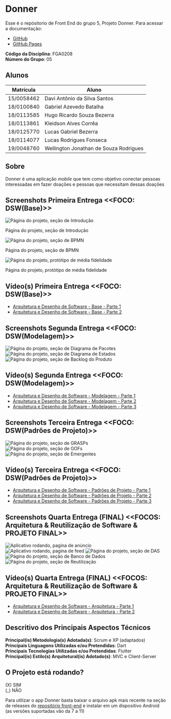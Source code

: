 # Donner
Esse é o repósitorio de Front End do grupo 5, Projeto Donner.
Para acessar a documentação:
- [GitHub](https://github.com/UnBArqDsw2021-1/2021.1_G5_ProjetoDonner)
- [GitHub Pages](https://unbarqdsw2021-1.github.io/2021.1_G5_ProjetoDonner/)

**Código da Disciplina**: FGA0208<br>
**Número do Grupo**: 05<br>

## Alunos
|Matrícula | Aluno |
| -- | -- |
| 15/0058462 | Davi Antônio da Silva Santos |
| 18/0100840 | Gabriel Azevedo Batalha |
| 18/0113585 | Hugo Ricardo Souza Bezerra |
| 18/0113861 | Kleidson Alves Corrêa |
| 18/0125770 | Lucas Gabriel Bezerra |
| 18/0114077 | Lucas Rodrigues Fonseca |
| 19/0048760 | Wellington Jonathan de Souza Rodrigues |

## Sobre 
Donner é uma aplicação *mobile* que tem como objetivo conectar pessoas interessadas em fazer doações e pessoas que necessitam dessas doações

## Screenshots Primeira Entrega <<FOCO: DSW(Base)>>

![Página do projeto, seção de Introdução](https://i.imgur.com/1PEFo62.jpg)

Página do projeto, seção de Introdução

![Página do projeto, seção de BPMN](https://i.imgur.com/wT9hmiW.jpg)

Página do projeto, seção de BPMN

![Página do projeto, protótipo de média fidelidade](https://i.imgur.com/oZ7yyG2.jpg)

Página do projeto, protótipo de média fidelidade

## Vídeo(s) Primeira Entrega <<FOCO: DSW(Base)>>

- [Arquitetura e Desenho de Software - Base - Parte 1](https://www.youtube.com/watch?v=ul4FfmD9qn4)
- [Arquitetura e Desenho de Software - Base - Parte 2](https://www.youtube.com/watch?v=IoBF4oE0x00)

## Screenshots Segunda Entrega <<FOCO: DSW(Modelagem)>>

![Página do projeto, seção de Diagrama de Pacotes](https://i.imgur.com/FJX1cD7.png)
![Página do projeto, seção de Diagrama de Estados](https://i.imgur.com/HVXE8Nn.png)
![Página do projeto, seção de Backlog do Produto](https://i.imgur.com/bg7DNe7.png)

## Vídeo(s) Segunda Entrega <<FOCO: DSW(Modelagem)>>

- [Arquitetura e Desenho de Software - Modelagem - Parte 1](https://www.youtube.com/watch?v=nfIGYsoexAs)
- [Arquitetura e Desenho de Software - Modelagem - Parte 2](https://www.youtube.com/watch?v=RtCzEsKYjAs)
- [Arquitetura e Desenho de Software - Modelagem - Parte 3](https://www.youtube.com/watch?v=2Cuokni1Vls)

## Screenshots Terceira Entrega <<FOCO: DSW(Padrões de Projeto)>>
![Página do projeto, seção de GRASPs](https://i.imgur.com/ay3Ty3b.png)
![Página do projeto, seção de GOFs](https://i.imgur.com/v5DGQvJ.png)
![Página do projeto, seção de Emergentes](https://i.imgur.com/fsdWQtH.png)

## Vídeo(s) Terceira Entrega <<FOCO: DSW(Padrões de Projeto)>>
- [Arquitetura e Desenho de Software - Padrões de Projeto - Parte 1](https://www.youtube.com/watch?v=SyDM5jVQWnk)
- [Arquitetura e Desenho de Software - Padrões de Projeto - Parte 2](https://www.youtube.com/watch?v=kuPX-hfrQwA)
- [Arquitetura e Desenho de Software - Padrões de Projeto - Parte 3](https://www.youtube.com/watch?v=Cg077f4jVLg)

## Screenshots Quarta Entrega (FINAL) <<FOCOS: Arquitetura & Reutilização de Software & PROJETO FINAL>>
![Aplicativo rodando, pagina de anúncio](https://i.imgur.com/kM1o4RW.png)
![Aplicativo rodando, pagina de feed](https://i.imgur.com/YkO4tPg.jpg)
![Página do projeto, seção de DAS](https://i.imgur.com/tR4XjJM.png)
![Página do projeto, seção de Banco de Dados](https://i.imgur.com/hruqgHW.png)
![Página do projeto, seção de Reutilização](https://i.imgur.com/LCshLFw.png)

## Vídeo(s) Quarta Entrega (FINAL) <<FOCOS: Arquitetura & Reutilização de Software & PROJETO FINAL>>
- [Arquitetura e Desenho de Software - Arquitetura - Parte 1](https://www.youtube.com/watch?v=IOiMzQNnows)
- [Arquitetura e Desenho de Software - Arquitetura - Parte 2](https://www.youtube.com/watch?v=zxNrRkzoEoE)

## Descritivo dos Principais Aspectos Técnicos 
**Principal(is) Metodologia(s) Adotada(s)**: Scrum e XP (adaptados)<br>
**Principais Linguagens Utilizadas e/ou Pretendidas**: Dart<br>
**Principais Tecnologias Utilizadas e/ou Pretendidas**: Flutter<br>
**Principal(is) Estilo(s) Arquitetural(is) Adotado(s)**: MVC e Client-Server<br>

## O Projeto está rodando?
(X) SIM  
(_) NÃO  

Para utilizar o app Donner basta baixar o arquivo apk mais recente na seção de releases do [repositório front-end](https://github.com/UnBArqDsw2021-1/2021.1_G5_ProjetoDonner_Front-end) e instalar em um dispositivo Android
(as versões suportadas vão da 7 a 11)
